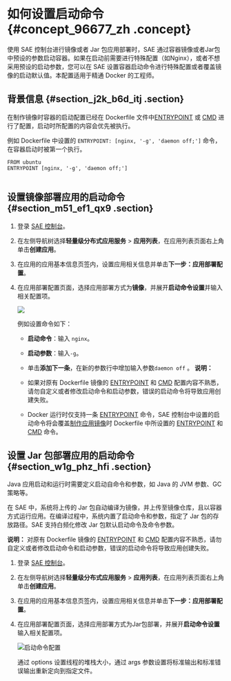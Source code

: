 # 如何设置启动命令 {#concept_96677_zh .concept}

使用 SAE 控制台进行镜像或者 Jar 包应用部署时，SAE 通过容器镜像或者Jar包中预设的参数启动容器。如果在启动前需要进行特殊配置（如Nginx），或者不想采用预设的启动参数，您可以在 SAE 设置容器启动命令进行特殊配置或者覆盖镜像的启动默认值。本配置适用于精通 Docker 的工程师。

## 背景信息 {#section_j2k_b6d_itj .section}

在制作镜像时容器的启动配置已经在 Dockerfile 文件中[ENTRYPOINT](https://docs.docker.com/engine/reference/builder/#entrypoint) 或 [CMD](https://docs.docker.com/engine/reference/builder/#cmd) 进行了配置，启动时所配置的内容会优先被执行。

例如 Dockerfile 中设置的 `ENTRYPOINT: [nginx, '-g', 'daemon off;']` 命令，在容器启动时被第一个执行。

``` {#codeblock_039_vk3_te7 .language-java}
FROM ubuntu
ENTRYPOINT [nginx, '-g', 'daemon off;']
				
```

## 设置镜像部署应用的启动命令 {#section_m51_ef1_qx9 .section}

1.  登录 [SAE 控制台](https://sae.console.aliyun.com)。
2.  在左侧导航树选择**轻量级分布式应用服务** \> **应用列表**，在应用列表页面右上角单击**创建应用**。
3.  在应用的应用基本信息页签内，设置应用相关信息并单击**下一步：应用部署配置**。
4.  在应用部署配置页面，选择应用部署方式为**镜像**，并展开**启动命令设置**并输入相关配置项。

    ![](http://aliware-images.oss-cn-hangzhou.aliyuncs.com/edas/Severless/set%20start%20command.png)

    例如设置命令如下：

    -   **启动命令**：输入 `nginx`。
    -   **启动参数**：输入`-g`。
    -   单击**添加下一条**，在新的参数行中增加输入参数`daemon off` 。
    **说明：** 

    -   如果对原有 Dockerfile 镜像的 [ENTRYPOINT](https://docs.docker.com/engine/reference/builder/#entrypoint) 和 [CMD](https://docs.docker.com/engine/reference/builder/#cmd) 配置内容不熟悉，请勿自定义或者修改启动命令和启动参数，错误的启动命令将导致应用创建失败。
    -   Docker 运行时仅支持一条 [ENTRYPOINT](https://docs.docker.com/engine/reference/builder/#entrypoint) 命令，SAE 控制台中设置的启动命令将会覆盖[制作应用镜像](cn.zh-CN/应用部署/制作应用镜像.md#)时 Dockerfile 中所设置的 [ENTRYPOINT](https://docs.docker.com/engine/reference/builder/#entrypoint) 和 [CMD](https://docs.docker.com/engine/reference/builder/#cmd) 命令。

## 设置 Jar 包部署应用的启动命令 {#section_w1g_phz_hfi .section}

Java 应用启动和运行时需要定义启动自命令和参数，如 Java 的 JVM 参数、GC 策略等。

在 SAE 中，系统将上传的 Jar 包自动编译为镜像，并上传至镜像仓库，且以容器方式运行应用。在编译过程中，系统内置了启动命令和参数，指定了 Jar 包的存放路径。SAE 支持白频化修改 Jar 包默认启动命令及命令参数。

**说明：** 对原有 Dockerfile 镜像的 [ENTRYPOINT](https://docs.docker.com/engine/reference/builder/#entrypoint) 和 [CMD](https://docs.docker.com/engine/reference/builder/#cmd) 配置内容不熟悉，请勿自定义或者修改启动命令和启动参数，错误的启动命令将导致应用创建失败。

1.  登录 [SAE 控制台](https://sae.console.aliyun.com)。
2.  在左侧导航树选择**轻量级分布式应用服务** \> **应用列表**，在应用列表页面右上角单击**创建应用**。
3.  在应用的应用基本信息页签内，设置应用相关信息并单击**下一步：应用部署配置**。
4.  在应用部署配置页面，选择应用部署方式为Jar包部署，并展开**启动命令设置**输入相关配置项。

    ![启动命令配置](https://aliware-images.oss-cn-hangzhou.aliyuncs.com/edas/EDAS-Serverless/serverless-Jar-command-line.png)

    通过 options 设置线程的堆栈大小，通过 args 参数设置将标准输出和标准错误输出重新定向到指定文件。


